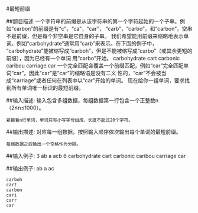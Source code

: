 #最短前缀

##题目描述
        一个字符串的前缀是从该字符串的第一个字符起始的一个子串。例如“carbon”的前缀是有“c”，“ca”，“car”，
    “carb”，“carbo”，和“carbon”。空串不是前缀，但是每个非空串是它自身的子串。
        我们希望能用前缀来缩略地表示单词。例如“carbohydrate”通常用“carb”来表示。在下面的例子中，
    “carbohydrate”能被缩写成“carboh”，但是不能被缩写成“carbo”（或其余更短的前缀），因为已经有一个单词
    用“carbo”开始。
        carbohydrate
        cart
        carbonic
        caribou
        carriage
        car
        一个完全匹配会覆盖一个前缀匹配，例如“car”完全匹配单词“car”。因此“car”是“car”的缩略语是没有二义
    性的，“car”不会被当成“carriage”或者任何在列表中以“car”开始的单词。
        现在给你一组单词，要求找到所有单词唯一标识的最短前缀。

##输入描述:
    输入包含多组数据，每组数据第一行包含一个正整数n（2≤n≤1000）。

    紧接着n行单词，单词只有小写字母组成，长度不超过20个字符。

##输出描述:
    对应每一组数据，按照输入顺序依次输出每个单词的最短前缀。

    每组数据之后输出一个空格作为分隔。

##输入例子:
    3
    ab
    a
    acb
    6
    carbohydrate
    cart
    carbonic
    caribou
    carriage
    car

##输出例子:
    ab
    a
    ac

    carboh
    cart
    carbon
    cari
    carr
    car